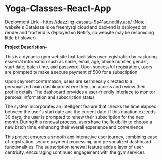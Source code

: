 # Yoga-Classes-React-App

Deployment Link - https://dazzling-cassata-9a41ac.netlify.app/
(Note - website's Database is on freemysql cloud and backend is deployed on render and frontend is deployed on Netlify, so website may be responding little bit slower)

**Project Description-**

This is a dynamic gym website that facilitates user registration by capturing essential information such as name, email, age, phone number, gender, start date, batch time, and password. Upon successful registration, users are prompted to make a secure payment of 500 for a subscription.

Upon payment confirmation, users are seamlessly directed to a personalized main dashboard where they can access and review their profile details. The dashboard provides a user-friendly interface to monitor personal information and subscription status

The system incorporates an intelligent feature that checks the time elapsed between the user's start date and the current date. If this duration exceeds 30 days, the user is prompted to renew their subscription for the next month. During this renewal process, users have the flexibility to choose a new batch time, enhancing their overall experience and convenience.

This project ensures a smooth and interactive user journey, combining ease of registration, secure payment processing, and personalized dashboard functionalities. The subscription renewal feature adds a layer of user-centricity, encouraging continued engagement with the gym services.
